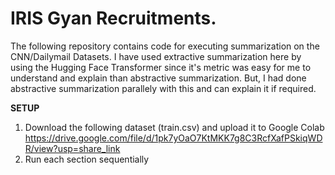# IRIS Gyan Recruitments.
The following repository contains code for executing summarization on the CNN/Dailymail Datasets. I have used extractive summarization here by using the Hugging Face Transformer since it's metric was easy for me to understand and explain than abstractive summarization. But, I had done abstractive summarization parallely with this and can explain it if required.

**SETUP**
1. Download the following dataset (train.csv) and upload it to Google Colab https://drive.google.com/file/d/1pk7yOaO7KtMKK7g8C3RcfXafPSkiqWDR/view?usp=share_link
2. Run each section sequentially

